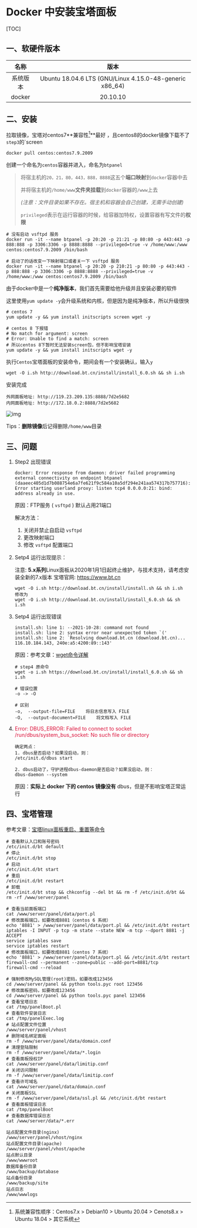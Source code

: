 # Docker 中安装宝塔面板

[TOC]

## 一、软硬件版本

|   名称   |                          版本                           |
| :------: | :-----------------------------------------------------: |
| 系统版本 | Ubuntu 18.04.6 LTS (GNU/Linux 4.15.0-48-generic x86_64) |
|  docker  |                        20.10.10                         |

## 二、安装

拉取镜像，宝塔对centos7**兼容性[^1]**最好 ，且centos8的docker镜像下载不了`step3`的`screen

```shell
docker pull centos:centos7.9.2009
```

创建一个命名为`centos`容器并进入，命名为`btpanel`

>   将宿主机的`20，21，80，443，888，8888`这五个**端口映射**到`docker`容器中去
>
>   并将宿主机的`/home/www`**文件夹挂载**到`docker`容器的`/www`上去
>
>   *(注意：文件目录如果不存在。宿主机和容器会自己创建，无需手动创建)*
>
>   `privileged`表示在运行容器的时候，给容器加特权，设置容器有写文件的**权限**

```shell
# 没有启动 vsftpd 服务
docker run -it --name btpanel -p 20:20 -p 21:21 -p 80:80 -p 443:443 -p 888:888 -p 3306:3306 -p 8888:8888 --privileged=true -v /home/www:/www centos:centos7.9.2009 /bin/bash

# 启动了的话改变一下映射端口或者关一下 vsftpd 服务
docker run -it --name btpanel -p 20:20 -p 210:21 -p 80:80 -p 443:443 -p 888:888 -p 3306:3306 -p 8888:8888 --privileged=true -v /home/www:/www centos:centos7.9.2009 /bin/bash
```

由于docker中是一个**纯净版本**，我们首先需要给他升级并且安装必要的软件

这里使用`yum update -y`会升级系统和内核，但是因为是纯净版本，所以升级很快

```shell
# centos 7
yum update -y && yum install initscripts screen wget -y

# centos 8 下报错
# No match for argument: screen
# Error: Unable to find a match: screen
# 所以centos 8下暂时无法安装screen包，但不影响宝塔安装
yum update -y && yum install initscripts wget -y
```

执行`Centos`宝塔面板的安装命令，期间会有一个安装确认，输入`y`

```shell
wget -O i.sh http://download.bt.cn/install/install_6.0.sh && sh i.sh
```

安装完成

```text
外网面板地址: http://119.23.209.135:8888/7d2e5682
内网面板地址: http://172.18.0.2:8888/7d2e5682
```

![img](https://gitee.com/jxprog/PicBed/raw/master/md/2021/10/29-223358.png)

Tips：**删除镜像**后记得删除`/home/www`目录

## 三、问题

1.   Step2 出现错误

     ```shell
     docker: Error response from daemon: driver failed programming external connectivity on endpoint btpanel (daaeec405d1d7b088754e6a7fe621f9c584a10a5df294e241aa574317b757716): Error starting userland proxy: listen tcp4 0.0.0.0:21: bind: address already in use.
     ```

     原因：FTP服务 ( `vsftpd` ) 默认占用21端口

     解决方法：

     1.   关闭并禁止自启动 `vsftpd`
     2.   更改映射端口
     3.   修改 `vsftpd` 配置端口

2.   Setp4 运行出现提示：

     注意: **5.x系列**Linux面板从2020年1月1日起终止维护，与技术支持，请考虑安装全新的7.x版本 宝塔官网: https://www.bt.cn

     ```shell
     wget -O i.sh http://download.bt.cn/install/install.sh && sh i.sh
     修改为
     wget -O i.sh http://download.bt.cn/install/install_6.0.sh && sh i.sh
     ```

3.   Setp4 运行出现错误

     ```shell
     install.sh: line 1: --2021-10-28: command not found
     install.sh: line 2: syntax error near unexpected token `('
     install.sh: line 2: `Resolving download.bt.cn (download.bt.cn)... 116.10.184.143, 240e:a5:4200:89::143'
     ```

     原因：参考文章：[wget命令详解](https://www.cnblogs.com/sx66/p/11887022.html)

     ```shell
     # step4 原命令
     wget -o i.sh https://download.bt.cn/install/install_6.0.sh && sh i.sh

     # 错误位置
     -o -> -O

     # 区别
     -o,  --output-file=FILE    将日志信息写入 FILE
     -O,  --output-document=FILE    将文档写入 FILE
     ```

4.   <span style="color:crimson">Error: DBUS_ERROR: Failed to connect to socket /run/dbus/system_bus_socket: No such file or directory</span>

     ```shell
     确定两点：
     1. dbus是否启动？如果没启动，则：
     /etc/init.d/dbus start

     2. dbus启动了，守护进程dbus-daemon是否启动？如果没启动，则：
     dbus-daemon --system
     ```

     原因：**实际上 **docker 下的 centos 镜像**没有** dbus，但是不影响宝塔正常运行

## 四、宝塔管理

参考文章：[宝塔linux面板重启、重置等命令](https://www.xp8.net/server/392.html)

```shell
# 查看默认入口和账号密码
/etc/init.d/bt default
# 停止
/etc/init.d/bt stop
# 启动
/etc/init.d/bt start
# 重启
/etc/init.d/bt restart
# 卸载
/etc/init.d/bt stop && chkconfig --del bt && rm -f /etc/init.d/bt && rm -rf /www/server/panel

# 查看当前面板端口
cat /www/server/panel/data/port.pl
# 修改面板端口，如要改成8881（centos 6 系统）
echo '8881' > /www/server/panel/data/port.pl && /etc/init.d/bt restart
iptables -I INPUT -p tcp -m state --state NEW -m tcp --dport 8881 -j ACCEPT
service iptables save
service iptables restart
# 修改面板端口，如要改成8881（centos 7 系统）
echo '8881' > /www/server/panel/data/port.pl && /etc/init.d/bt restart
firewall-cmd --permanent --zone=public --add-port=8881/tcp
firewall-cmd --reload

# 强制修改MySQL管理(root)密码，如要改成123456
cd /www/server/panel && python tools.pyc root 123456
# 修改面板密码，如要改成123456
cd /www/server/panel && python tools.pyc panel 123456
# 查看宝塔日志
cat /tmp/panelBoot.pl
# 查看软件安装日志
cat /tmp/panelExec.log
# 站点配置文件位置
/www/server/panel/vhost
# 删除域名绑定面板
rm -f /www/server/panel/data/domain.conf
# 清理登陆限制
rm -f /www/server/panel/data/*.login
# 查看面板授权IP
cat /www/server/panel/data/limitip.conf
# 关闭访问限制
rm -f /www/server/panel/data/limitip.conf
# 查看许可域名
cat /www/server/panel/data/domain.conf
# 关闭面板SSL
rm -f /www/server/panel/data/ssl.pl && /etc/init.d/bt restart
# 查看面板错误日志
cat /tmp/panelBoot
# 查看数据库错误日志
cat /www/server/data/*.err

站点配置文件目录(nginx)
/www/server/panel/vhost/nginx
站点配置文件目录(apache)
/www/server/panel/vhost/apache
站点默认目录
/www/wwwroot
数据库备份目录
/www/backup/database
站点备份目录
/www/backup/site
站点日志
/www/wwwlogs
```

[^1]: 系统兼容性顺序：Centos7.x > Debian10 > Ubuntu 20.04 > Cenots8.x > Ubuntu 18.04 > 其它系统
